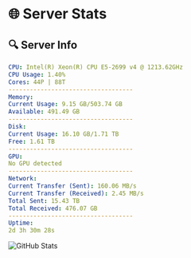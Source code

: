 # 🌐 Server Stats
## 🔍 Server Info
```yaml
CPU: Intel(R) Xeon(R) CPU E5-2699 v4 @ 1213.62GHz
CPU Usage: 1.40%
Cores: 44P | 88T
-----------------------------------
Memory:
Current Usage: 9.15 GB/503.74 GB
Available: 491.49 GB
-----------------------------------
Disk:
Current Usage: 16.10 GB/1.71 TB
Free: 1.61 TB
-----------------------------------
GPU:
No GPU detected
-----------------------------------
Network:
Current Transfer (Sent): 160.06 MB/s
Current Transfer (Received): 2.45 MB/s
Total Sent: 15.43 TB
Total Received: 476.07 GB
-----------------------------------
Uptime:
2d 3h 30m 28s
```
![GitHub Stats](https://img.shields.io/badge/Updated-2025-02-10_02:13:46-blue)